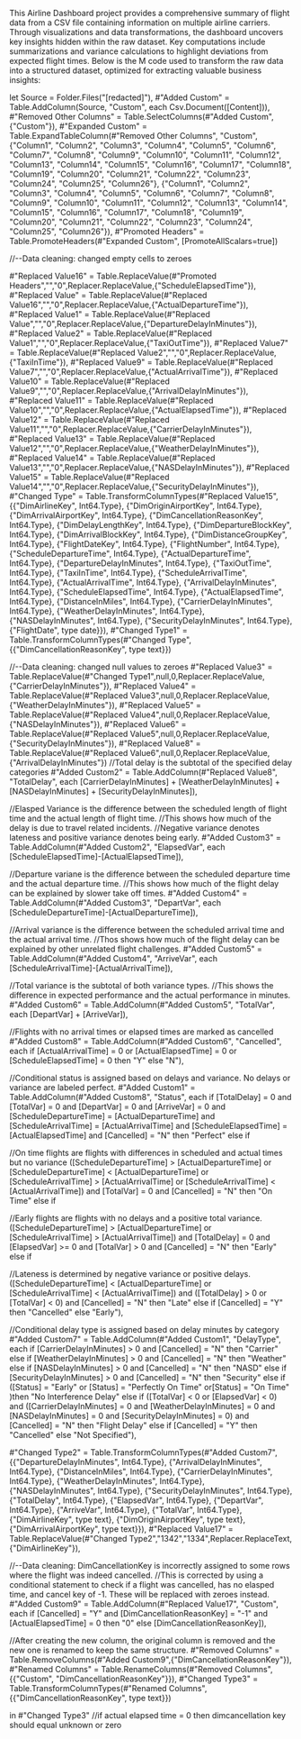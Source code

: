 This Airline Dashboard project provides a comprehensive summary of flight data from a CSV file containing information on multiple airline carriers. Through visualizations and data transformations, the dashboard uncovers key insights hidden within the raw dataset.
Key computations include summarizations and variance calculations to highlight deviations from expected flight times.
Below is the M code used to transform the raw data into a structured dataset, optimized for extracting valuable business insights:

let
Source = Folder.Files("[redacted]"),
#"Added Custom" = Table.AddColumn(Source, "Custom", each Csv.Document([Content])),
#"Removed Other Columns" = Table.SelectColumns(#"Added Custom",{"Custom"}),
#"Expanded Custom" = Table.ExpandTableColumn(#"Removed Other Columns", "Custom", {"Column1", "Column2", "Column3", "Column4", "Column5", "Column6", "Column7", "Column8", "Column9", "Column10", "Column11", "Column12", "Column13", "Column14", "Column15", "Column16", "Column17", "Column18", "Column19", "Column20", "Column21", "Column22", "Column23", "Column24", "Column25", "Column26"}, {"Column1", "Column2", "Column3", "Column4", "Column5", "Column6", "Column7", "Column8", "Column9", "Column10", "Column11", "Column12", "Column13", "Column14", "Column15", "Column16", "Column17", "Column18", "Column19", "Column20", "Column21", "Column22", "Column23", "Column24", "Column25", "Column26"}),
#"Promoted Headers" = Table.PromoteHeaders(#"Expanded Custom", [PromoteAllScalars=true])

//--Data cleaning: changed empty cells to zeroes 

#"Replaced Value16" = Table.ReplaceValue(#"Promoted Headers","","0",Replacer.ReplaceValue,{"ScheduleElapsedTime"}),
#"Replaced Value" = Table.ReplaceValue(#"Replaced Value16","","0",Replacer.ReplaceValue,{"ActualDepartureTime"}),
#"Replaced Value1" = Table.ReplaceValue(#"Replaced Value","","0",Replacer.ReplaceValue,{"DepartureDelayInMinutes"}),
#"Replaced Value2" = Table.ReplaceValue(#"Replaced Value1","","0",Replacer.ReplaceValue,{"TaxiOutTime"}),
#"Replaced Value7" = Table.ReplaceValue(#"Replaced Value2","","0",Replacer.ReplaceValue,{"TaxiInTime"}),
#"Replaced Value9" = Table.ReplaceValue(#"Replaced Value7","","0",Replacer.ReplaceValue,{"ActualArrivalTime"}),
#"Replaced Value10" = Table.ReplaceValue(#"Replaced Value9","","0",Replacer.ReplaceValue,{"ArrivalDelayInMinutes"}),
#"Replaced Value11" = Table.ReplaceValue(#"Replaced Value10","","0",Replacer.ReplaceValue,{"ActualElapsedTime"}),
#"Replaced Value12" = Table.ReplaceValue(#"Replaced Value11","","0",Replacer.ReplaceValue,{"CarrierDelayInMinutes"}),
#"Replaced Value13" = Table.ReplaceValue(#"Replaced Value12","","0",Replacer.ReplaceValue,{"WeatherDelayInMinutes"}),
#"Replaced Value14" = Table.ReplaceValue(#"Replaced Value13","","0",Replacer.ReplaceValue,{"NASDelayInMinutes"}),
#"Replaced Value15" = Table.ReplaceValue(#"Replaced Value14","","0",Replacer.ReplaceValue,{"SecurityDelayInMinutes"}),
#"Changed Type" = Table.TransformColumnTypes(#"Replaced Value15",{{"DimAirlineKey", Int64.Type}, {"DimOriginAirportKey", Int64.Type}, {"DimArrivalAirportKey", Int64.Type}, {"DimCancellationReasonKey", Int64.Type}, {"DimDelayLengthKey", Int64.Type}, {"DimDepartureBlockKey", Int64.Type}, {"DimArrivalBlockKey", Int64.Type}, {"DimDistanceGroupKey", Int64.Type}, {"FlightDateKey", Int64.Type}, {"FlightNumber", Int64.Type}, {"ScheduleDepartureTime", Int64.Type}, {"ActualDepartureTime", Int64.Type}, {"DepartureDelayInMinutes", Int64.Type}, {"TaxiOutTime", Int64.Type}, {"TaxiInTime", Int64.Type}, {"ScheduleArrivalTime", Int64.Type}, {"ActualArrivalTime", Int64.Type}, {"ArrivalDelayInMinutes", Int64.Type}, {"ScheduleElapsedTime", Int64.Type}, {"ActualElapsedTime", Int64.Type}, {"DistanceInMiles", Int64.Type}, {"CarrierDelayInMinutes", Int64.Type}, {"WeatherDelayInMinutes", Int64.Type}, {"NASDelayInMinutes", Int64.Type}, {"SecurityDelayInMinutes", Int64.Type}, {"FlightDate", type date}}),
#"Changed Type1" = Table.TransformColumnTypes(#"Changed Type",{{"DimCancellationReasonKey", type text}})

//--Data cleaning: changed null values to zeroes 
#"Replaced Value3" = Table.ReplaceValue(#"Changed Type1",null,0,Replacer.ReplaceValue,{"CarrierDelayInMinutes"}),
#"Replaced Value4" = Table.ReplaceValue(#"Replaced Value3",null,0,Replacer.ReplaceValue,{"WeatherDelayInMinutes"}),
#"Replaced Value5" = Table.ReplaceValue(#"Replaced Value4",null,0,Replacer.ReplaceValue,{"NASDelayInMinutes"}),
#"Replaced Value6" = Table.ReplaceValue(#"Replaced Value5",null,0,Replacer.ReplaceValue,{"SecurityDelayInMinutes"}),
#"Replaced Value8" = Table.ReplaceValue(#"Replaced Value6",null,0,Replacer.ReplaceValue,{"ArrivalDelayInMinutes"})
//Total delay is the subtotal of the specified delay categories
#"Added Custom2" = Table.AddColumn(#"Replaced Value8", "TotalDelay", each [CarrierDelayInMinutes] + [WeatherDelayInMinutes] + [NASDelayInMinutes] + [SecurityDelayInMinutes]),

 //Elasped Variance is the difference between the scheduled length of flight time and the actual length of flight time.
 //This shows how much of the delay is due to travel related incidents.
 //Negative variance denotes lateness and positive variance denotes being early.
 #"Added Custom3" = Table.AddColumn(#"Added Custom2", "ElapsedVar", each [ScheduleElapsedTime]-[ActualElapsedTime]),
 
 //Departure variane is the difference between the scheduled departure time and the actual departure time. 
 //This shows how much of the flight delay can be explained by slower take off times.
 #"Added Custom4" = Table.AddColumn(#"Added Custom3", "DepartVar", each [ScheduleDepartureTime]-[ActualDepartureTime]),
 
 //Arrival variance is the difference between the scheduled arrival time and the actual arrival time.
 //Thos shows how much of the flight delay can be explained by other unrelated flight challenges.
 #"Added Custom5" = Table.AddColumn(#"Added Custom4", "ArriveVar", each [ScheduleArrivalTime]-[ActualArrivalTime]),
 
 //Total variance is the subtotal of both variance types.
 //This shows the difference in expected performance and the actual performance in minutes. 
 #"Added Custom6" = Table.AddColumn(#"Added Custom5", "TotalVar", each [DepartVar] + [ArriveVar]),
 
 //Flights with no arrival times or elapsed times are marked as cancelled
 #"Added Custom8" = Table.AddColumn(#"Added Custom6", "Cancelled", each if [ActualArrivalTime] = 0 or [ActualElapsedTime] = 0 or [ScheduleElapsedTime] = 0 then "Y" else "N"),
 
 //Conditional status is assigned based on delays and variance. No delays or variance are labeled perfect.
 #"Added Custom1" = Table.AddColumn(#"Added Custom8", "Status", each if [TotalDelay] = 0 and [TotalVar] = 0 and [DepartVar] = 0 and [ArriveVar] = 0 
  and [ScheduleDepartureTime] = [ActualDepartureTime] and [ScheduleArrivalTime] = [ActualArrivalTime] 
     and [ScheduleElapsedTime] = [ActualElapsedTime] and [Cancelled] = "N" 
  then "Perfect" 
  else if 
  
  //On time flights are flights with differences in scheduled and actual times but no variance
     ([ScheduleDepartureTime] > [ActualDepartureTime] or [ScheduleDepartureTime] < [ActualDepartureTime] 
      or [ScheduleArrivalTime] > [ActualArrivalTime] or [ScheduleArrivalTime] < [ActualArrivalTime]) 
     and [TotalVar] = 0 and [Cancelled] = "N" 
  then "On Time" 
  else if 
  
  //Early flights are flights with no delays and a positive total variance. 
     ([ScheduleDepartureTime] > [ActualDepartureTime] or [ScheduleArrivalTime] > [ActualArrivalTime]) 
     and [TotalDelay] = 0 and [ElapsedVar] >= 0 and [TotalVar] > 0 and [Cancelled] = "N" 
  then "Early" 
  else if 
  
  //Lateness is determined by negative variance or positive delays. 
     ([ScheduleDepartureTime] < [ActualDepartureTime] or [ScheduleArrivalTime] < [ActualArrivalTime]) 
     and ([TotalDelay] > 0 or [TotalVar] < 0) and [Cancelled] = "N" 
  then "Late" 
  else if [Cancelled] = "Y" 
  then "Cancelled"
  else "Early"),
  
  //Conditional delay type is assigned based on delay minutes by category
 #"Added Custom7" = Table.AddColumn(#"Added Custom1", "DelayType", each if [CarrierDelayInMinutes] > 0 and [Cancelled] = "N" then "Carrier" 
else if [WeatherDelayInMinutes] > 0 and [Cancelled] = "N" then "Weather" 
else if [NASDelayInMinutes] > 0 and [Cancelled] = "N" then "NASD" 
else if [SecurityDelayInMinutes] > 0 and [Cancelled] = "N" then "Security" 
else if ([Status] = "Early" or [Status] = "Perfectly On Time" or[Status] = "On Time" )then "No Interference Delay"
else if ([TotalVar] < 0 or [ElapsedVar] < 0) and ([CarrierDelayInMinutes] = 0 and [WeatherDelayInMinutes] = 0 and [NASDelayInMinutes] = 0 and [SecurityDelayInMinutes] = 0) and [Cancelled] = "N" then "Flight Delay"
else if [Cancelled] = "Y" then "Cancelled"
else
"Not Specified"),

 #"Changed Type2" = Table.TransformColumnTypes(#"Added Custom7",{{"DepartureDelayInMinutes", Int64.Type}, {"ArrivalDelayInMinutes", Int64.Type}, {"DistanceInMiles", Int64.Type}, {"CarrierDelayInMinutes", Int64.Type}, {"WeatherDelayInMinutes", Int64.Type}, {"NASDelayInMinutes", Int64.Type}, {"SecurityDelayInMinutes", Int64.Type}, {"TotalDelay", Int64.Type}, {"ElapsedVar", Int64.Type}, {"DepartVar", Int64.Type}, {"ArriveVar", Int64.Type}, {"TotalVar", Int64.Type}, {"DimAirlineKey", type text}, {"DimOriginAirportKey", type text}, {"DimArrivalAirportKey", type text}}),
 #"Replaced Value17" = Table.ReplaceValue(#"Changed Type2","1342","1334",Replacer.ReplaceText,{"DimAirlineKey"}),
 
 //--Data cleaning: DimCancellationKey is incorrectly assigned to some rows where the flight was indeed cancelled.
 //This is corrected by using a conditional statement to check if a flight was cancelled, has no elasped time, and cancel key of -1. These will be replaced with zeroes instead.
 #"Added Custom9" = Table.AddColumn(#"Replaced Value17", "Custom", each if [Cancelled] = "Y" and [DimCancellationReasonKey] = "-1" and [ActualElapsedTime] = 0 then "0" else [DimCancellationReasonKey]),
 
  //After creating the new column, the original column is removed and the new one is renamed to keep the same structure.
 #"Removed Columns" = Table.RemoveColumns(#"Added Custom9",{"DimCancellationReasonKey"}),
 #"Renamed Columns" = Table.RenameColumns(#"Removed Columns",{{"Custom", "DimCancellationReasonKey"}}),
 #"Changed Type3" = Table.TransformColumnTypes(#"Renamed Columns",{{"DimCancellationReasonKey", type text}})
 

in
 #"Changed Type3"
 //if actual elapsed time = 0 then dimcancellation key should equal unknown or zero
